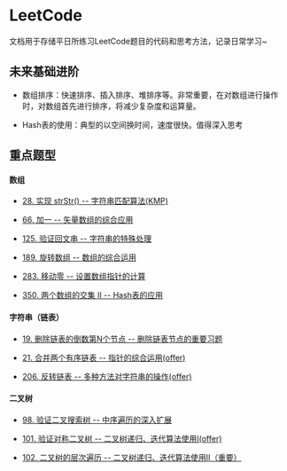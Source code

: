 # LeetCode
文档用于存储平日所练习LeetCode题目的代码和思考方法，记录日常学习~

## 未来基础进阶

- 数组排序：快速排序、插入排序、堆排序等。非常重要，在对数组进行操作时，对数组首先进行排序，将减少复杂度和运算量。

- Hash表的使用：典型的以空间换时间，速度很快。值得深入思考

## 重点题型

#### 数组
- [28. 实现 strStr() -- 字符串匹配算法(KMP)](https://github.com/staer-tan/LeetCode/blob/master/28.%20%E5%AE%9E%E7%8E%B0%20strStr().md)

- [66. 加一 -- 矢量数组的综合应用](https://github.com/staer-tan/LeetCode/blob/master/66.%20%E5%8A%A0%E4%B8%80.md)

- [125. 验证回文串 -- 字符串的特殊处理](https://github.com/staer-tan/LeetCode/blob/master/125.%E9%AA%8C%E8%AF%81%E5%9B%9E%E6%96%87%E4%B8%B2.md)

- [189. 旋转数组 -- 数组的综合运用](https://github.com/staer-tan/LeetCode/blob/master/189.%20%E6%97%8B%E8%BD%AC%E6%95%B0%E7%BB%84.md)

- [283. 移动零 -- 设置数组指针的计算](https://github.com/staer-tan/LeetCode/blob/master/283.%20%E7%A7%BB%E5%8A%A8%E9%9B%B6.md)

- [350. 两个数组的交集 II -- Hash表的应用](https://github.com/staer-tan/LeetCode/blob/master/*350.%20%E4%B8%A4%E4%B8%AA%E6%95%B0%E7%BB%84%E7%9A%84%E4%BA%A4%E9%9B%86%20II.md)

#### 字符串（链表）
- [19. 删除链表的倒数第N个节点 -- 删除链表节点的重要习题](https://github.com/staer-tan/LeetCode/blob/master/*19.%20%E5%88%A0%E9%99%A4%E9%93%BE%E8%A1%A8%E7%9A%84%E5%80%92%E6%95%B0%E7%AC%ACN%E4%B8%AA%E8%8A%82%E7%82%B9.md)

- [21. 合并两个有序链表 -- 指针的综合运用(offer)](https://github.com/staer-tan/LeetCode/blob/master/*21.%20%E5%90%88%E5%B9%B6%E4%B8%A4%E4%B8%AA%E6%9C%89%E5%BA%8F%E9%93%BE%E8%A1%A8.md)

- [206. 反转链表 -- 多种方法对字符串的操作(offer)](https://github.com/staer-tan/LeetCode/blob/master/*206.%20%E5%8F%8D%E8%BD%AC%E9%93%BE%E8%A1%A8.md)

#### 二叉树
- [98. 验证二叉搜索树 -- 中序遍历的深入扩展](https://github.com/staer-tan/LeetCode/blob/master/*98.%20%E9%AA%8C%E8%AF%81%E4%BA%8C%E5%8F%89%E6%90%9C%E7%B4%A2%E6%A0%91.md)

- [101. 验证对称二叉树 -- 二叉树递归、迭代算法使用I(offer)](https://github.com/staer-tan/LeetCode/blob/master/*98.%20%E9%AA%8C%E8%AF%81%E4%BA%8C%E5%8F%89%E6%90%9C%E7%B4%A2%E6%A0%91.md)

- [102. 二叉树的层次遍历 -- 二叉树递归、迭代算法使用II（重要）](https://github.com/staer-tan/LeetCode/blob/master/*102.%20%E4%BA%8C%E5%8F%89%E6%A0%91%E7%9A%84%E5%B1%82%E6%AC%A1%E9%81%8D%E5%8E%86.md)

